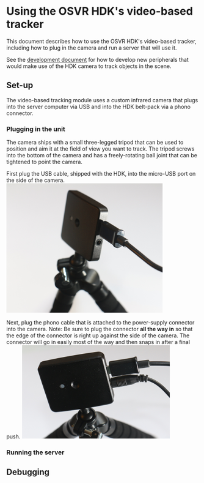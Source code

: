 # Using the OSVR HDK's video-based tracker

This document describes how to use the OSVR HDK's video-based tracker, including how to plug in the camera and run a server that will use it.

See the [development document](./Developing.md) for how to develop new peripherals that would make use of the HDK camera to track objects in the scene.

## Set-up

The video-based tracking module uses a custom infrared camera that plugs into the server computer via USB  and into the HDK belt-pack via a phono connector.

### Plugging in the unit

The camera ships with a small three-legged tripod that can be used to position and aim it at the field of view you want to track.  The tripod screws into the bottom of the camera and has a freely-rotating ball joint that can be tightened to point the camera.

First plug the USB cable, shipped with the HDK, into the micro-USB port on the side of the camera.
![USB to camera](./camera_USB.png)

Next, plug the phono cable that is attached to the power-supply connector into the camera.  Note: Be sure to plug the connector **all the way in** so that the edge of the connector is right up against the side of the camera.  The connector will go in easily most of the way and then snaps in after a final push.
![Camera both plugs](./camera_plugs.png)

### Running the server

## Debugging


